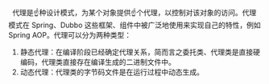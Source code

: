 &nbsp;&nbsp;代理是☝️种设计模式，为某个对象提供☝️个代理，以控制对该对象的访问。代理模式在 Spring、Dubbo 这些框架、组件中被广泛地使用来实现自己的特性，例如 Spring AOP。代理可以分为两种类型：
<ol>
  <li>静态代理：在编译阶段已经确定代理关系，简而言之委托类、代理类是直接硬编码，代理类直接存在编译生成的二进制文件中。</li>
  <li>动态代理：代理类的字节码文件是在运行过程中动态生成。</li>
<ol>  
